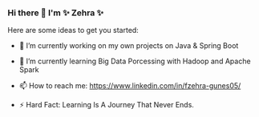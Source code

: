 ### Hi there 👋 I'm ✨ Zehra ✨

Here are some ideas to get you started:

- 🔭 I’m currently working on my own projects on Java & Spring Boot
 
- 🌱 I’m currently learning Big Data Porcessing with Hadoop and Apache Spark

- 📫 How to reach me: https://www.linkedin.com/in/fzehra-gunes05/

- ⚡ Hard Fact: Learning Is A Journey That Never Ends.
